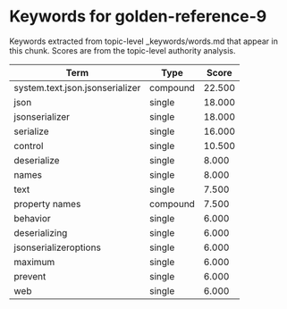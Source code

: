 # Keywords for golden-reference-9

Keywords extracted from topic-level _keywords/words.md that appear in this chunk.
Scores are from the topic-level authority analysis.

| Term | Type | Score |
|------|------|-------|
| system.text.json.jsonserializer | compound | 22.500 |
| json | single | 18.000 |
| jsonserializer | single | 18.000 |
| serialize | single | 16.000 |
| control | single | 10.500 |
| deserialize | single | 8.000 |
| names | single | 8.000 |
| text | single | 7.500 |
| property names | compound | 7.500 |
| behavior | single | 6.000 |
| deserializing | single | 6.000 |
| jsonserializeroptions | single | 6.000 |
| maximum | single | 6.000 |
| prevent | single | 6.000 |
| web | single | 6.000 |
